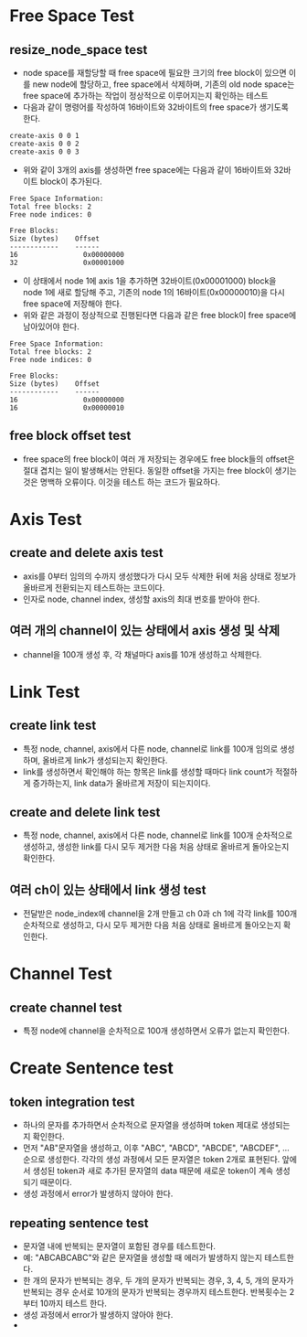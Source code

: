# Free Space Test
## resize_node_space test
- node space를 재할당할 때 free space에 필요한 크기의 free block이 있으면 이를 new node에 할당하고, free space에서 삭제하며, 기존의 old node space는 free space에 추가하는 작업이 정상적으로 이루어지는지 확인하는 테스트
- 다음과 같이 명령어를 작성하여 16바이트와 32바이트의 free space가 생기도록 한다. 
```shell
create-axis 0 0 1
create-axis 0 0 2
create-axis 0 0 3
```
- 위와 같이 3개의 axis를 생성하면 free space에는 다음과 같이 16바이트와 32바이트 block이 추가된다. 
```shell
Free Space Information:
Total free blocks: 2
Free node indices: 0

Free Blocks:
Size (bytes)    Offset
------------    ------
16                0x00000000
32                0x00001000
```
- 이 상태에서 node 1에 axis 1을 추가하면 32바이트(0x00001000) block을 node 1에 새로 할당해 주고, 기존의 node 1의 16바이트(0x00000010)을 다시 free space에 저장해야 한다. 
- 위와 같은 과정이 정상적으로 진행된다면 다음과 같은 free block이 free space에 남아있어야 한다. 
```shell
Free Space Information:
Total free blocks: 2
Free node indices: 0

Free Blocks:
Size (bytes)    Offset
------------    ------
16                0x00000000
16                0x00000010
```

## free block offset test
- free space의 free block이 여러 개 저장되는 경우에도 free block들의 offset은 절대 겹치는 일이 발생해서는 안된다. 동일한 offset을 가지는 free block이 생기는 것은 명백하 오류이다. 이것을 테스트 하는 코드가 필요하다. 

# Axis Test
## create and delete axis test
- axis를 0부터 임의의 수까지 생성했다가 다시 모두 삭제한 뒤에 처음 상태로 정보가 올바르게 전환되는지 테스트하는 코드이다. 
- 인자로 node, channel index, 생성할 axis의 최대 번호를 받아야 한다. 
## 여러 개의 channel이 있는 상태에서 axis 생성 및 삭제
- channel을 100개 생성 후, 각 채널마다 axis를 10개 생성하고 삭제한다. 
# Link Test
## create link test
- 특정 node, channel, axis에서 다른 node, channel로  link를 100개 임의로 생성하며, 올바르게 link가 생성되는지 확인한다. 
- link를 생성하면서 확인해야 하는 항목은 link를 생성할 때마다 link count가 적절하게 증가하는지, link data가 올바르게 저장이 되는지이다. 
## create and delete link test
- 특정 node, channel, axis에서 다른 node, channel로  link를 100개 순차적으로 생성하고, 생성한 link를 다시 모두 제거한 다음 처음 상태로 올바르게 돌아오는지 확인한다. 
## 여러 ch이 있는 상태에서 link 생성 test
- 전달받은 node_index에 channel을 2개 만들고 ch 0과 ch 1에 각각 link를 100개 순차적으로 생성하고, 다시 모두 제거한 다음 처음 상태로 올바르게 돌아오는지 확인한다. 
# Channel Test
## create channel test
- 특정 node에 channel을 순차적으로 100개 생성하면서 오류가 없는지 확인한다. 
# Create Sentence test
## token integration test
- 하나의 문자를 추가하면서 순차적으로 문자열을 생성하며 token 제대로 생성되는지 확인한다. 
- 먼저 "AB"문자열을 생성하고, 이후 "ABC", "ABCD", "ABCDE", "ABCDEF", ... 순으로 생성한다. 각각의 생성 과정에서 모든 문자열은 token 2개로 표현된다. 앞에서 생성된 token과 새로 추가된 문자열의 data 때문에 새로운 token이 계속 생성되기 때문이다. 
- 생성 과정에서 error가 발생하지 않아야 한다. 
## repeating sentence test
- 문자열 내에 반복되는 문자열이 포함된 경우를 테스트한다. 
- 예: "ABCABCABC"와 같은 문자열을 생성할 때 에러가 발생하지 않는지 테스트한다. 
- 한 개의 문자가 반복되는 경우, 두 개의 문자가 반복되는 경우, 3, 4, 5, 개의 문자가 반복되는 경우 순서로 10개의 문자가 반복되는 경우까지 테스트한다. 반복횟수는 2부터 10까지 테스트 한다. 
- 생성 과정에서 error가 발생하지 않아야 한다. 
- 